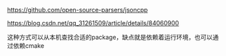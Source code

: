 https://github.com/open-source-parsers/jsoncpp

https://blog.csdn.net/qq_31261509/article/details/84060900

这种方式可以从本机查找合适的package，缺点就是依赖着运行环境，也可以通过依赖cmake